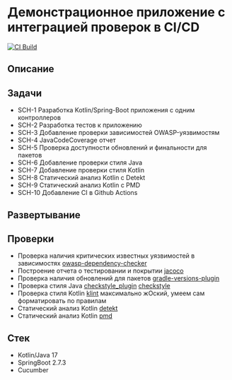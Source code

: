 # Демонстрационное приложение с интеграцией проверок в CI/CD

[![CI Build](https://github.com/reomor/kotlin-project-cicd/actions/workflows/build.yml/badge.svg?branch=master)](https://github.com/reomor/kotlin-project-cicd/actions/workflows/build.yml)

## Описание

## Задачи

- SCH-1 Разработка Kotlin/Spring-Boot приложения с одним контроллеров
- SCH-2 Разработка тестов к приложению
- SCH-3 Добавление проверки зависимостей OWASP-уязвимостям
- SCH-4 JavaCodeCoverage отчет
- SCH-5 Проверка доступности обновлений и финальности для пакетов
- SCH-6 Добавление проверки стиля Java
- SCH-7 Добавление проверки стиля Kotlin
- SCH-8 Статический анализ Kotlin с Detekt
- SCH-9 Статический анализ Kotlin с PMD
- SCH-10 Добавление CI в Github Actions

## Развертывание

## Проверки

- Проверка наличия критических известных уязвимостей в зависимостях [owasp-dependency-checker](https://owasp.org/www-project-dependency-check/)
- Построение отчета о тестировании и покрытии [jacoco](https://docs.gradle.org/current/userguide/jacoco_plugin.html)
- Проверка наличия обновлений для пакетов [gradle-versions-plugin](https://github.com/ben-manes/gradle-versions-plugin)
- Проверка стиля Java [checkstyle_plugin](https://docs.gradle.org/current/userguide/checkstyle_plugin.html) [checkstyle](https://checkstyle.org/)
- Проверка стиля Kotlin [klint](https://github.com/JLLeitschuh/ktlint-gradle) максимально жОский, умеем сам форматировать по правилам
- Статический анализ Kotlin [detekt](https://github.com/detekt/detekt)
- Статический анализ Kotlin [pmd](https://docs.gradle.org/current/userguide/pmd_plugin.html)

## Стек

- Kotlin/Java 17
- SpringBoot 2.7.3
- Cucumber
